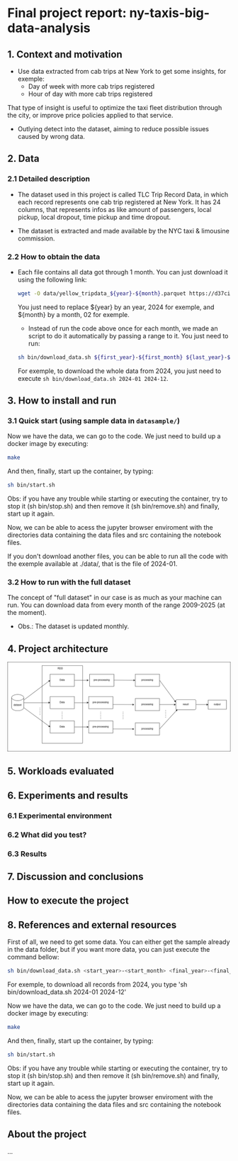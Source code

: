 # Final project report: ny-taxis-big-data-analysis

## 1. Context and motivation

- Use data extracted from cab trips at New York to get some insights, for exemple:
  - Day of week with more cab trips registered
  - Hour of day with more cab trips registered

That type of insight is useful to optimize the taxi fleet distribution through the city, or improve price policies applied to that service.

- Outlying detect into the dataset, aiming to reduce possible issues caused by wrong data.

## 2. Data

### 2.1 Detailed description

- The dataset used in this project is called TLC Trip Record Data, in which each record represents one cab trip registered at New York. It has 24 columns, that represents infos as like amount of passengers, local pickup, local dropout, time pickup and time dropout.

- The dataset is extracted and made available by the NYC taxi & limousine commission.

### 2.2 How to obtain the data

- Each file contains all data got through 1 month. You can just download it using the following link:

  ```sh
  wget -O data/yellow_tripdata_${year}-${month}.parquet https://d37ci6vzurychx.cloudfront.net/trip-data/yellow_tripdata_${year}-${month}.parquet
  ```

  You just need to replace ${year} by an year, 2024 for exemple, and ${month} by a month, 02 for exemple.

  - Instead of run the code above once for each month, we made an script to do it automatically by passing a range to it. You just need to run:

  ```sh
  sh bin/download_data.sh ${first_year}-${first_month} ${last_year}-${last_month}
  ```

  For exemple, to download the whole data from 2024, you just need to execute `sh bin/download_data.sh 2024-01 2024-12`.

## 3. How to install and run

### 3.1 Quick start (using sample data in `datasample/`)

Now we have the data, we can go to the code. We just need to build up a docker image by executing:

```sh
make
```

And then, finally, start up the container, by typing:

```sh
sh bin/start.sh
```

Obs: if you have any trouble while starting or executing the container, try to stop it (sh bin/stop.sh) and then remove it (sh bin/remove.sh) and finally, start up it again.

Now, we can be able to acess the jupyter browser enviroment with the directories data containing the data files and src containing the notebook files.

If you don't download another files, you can be able to run all the code with the exemple available at ./data/, that is the file of 2024-01.

### 3.2 How to run with the full dataset

The concept of "full dataset" in our case is as much as your machine can run. You can download data from every month of the range 2009-2025 (at the moment).

- Obs.: The dataset is updated monthly.

## 4. Project architecture

![archtecture proposal diagram](./misc/archtecture_proposal.png)

## 5. Workloads evaluated

## 6. Experiments and results

### 6.1 Experimental environment

### 6.2 What did you test?

### 6.3 Results

## 7. Discussion and conclusions

## How to execute the project

## 8. References and external resources

First of all, we need to get some data. You can either get the sample already in the data folder, but if you want more data, you can just execute the command bellow:

```sh
sh bin/download_data.sh <start_year>-<start_month> <final_year>-<final_month>
```

For exemple, to download all records from 2024, you type 'sh bin/download_data.sh 2024-01 2024-12'

Now we have the data, we can go to the code. We just need to build up a docker image by executing:

```sh
make
```

And then, finally, start up the container, by typing:

```sh
sh bin/start.sh
```

Obs: if you have any trouble while starting or executing the container, try to stop it (sh bin/stop.sh) and then remove it (sh bin/remove.sh) and finally, start up it again.

Now, we can be able to acess the jupyter browser enviroment with the directories data containing the data files and src containing the notebook files.

## About the project

...
